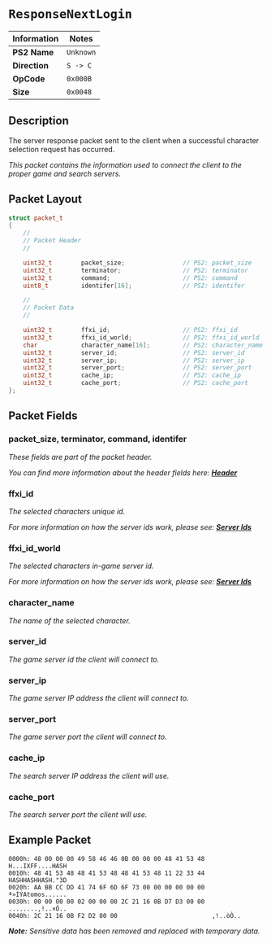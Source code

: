 # `ResponseNextLogin`

| Information               | Notes |
|---                        |---    |
| **PS2 Name**              | `Unknown` |
| **Direction**             | `S -> C` |
| **OpCode**                | `0x000B` |
| **Size**                  | `0x0048` |

## Description

The server response packet sent to the client when a successful character selection request has occurred.

_This packet contains the information used to connect the client to the proper game and search servers._

## Packet Layout

```cpp
struct packet_t
{
    //
    // Packet Header
    //

    uint32_t        packet_size;                // PS2: packet_size
    uint32_t        terminator;                 // PS2: terminator
    uint32_t        command;                    // PS2: command
    uint8_t         identifer[16];              // PS2: identifer

    //
    // Packet Data
    //

    uint32_t        ffxi_id;                    // PS2: ffxi_id
    uint32_t        ffxi_id_world;              // PS2: ffxi_id_world
    char            character_name[16];         // PS2: character_name
    uint32_t        server_id;                  // PS2: server_id
    uint32_t        server_ip;                  // PS2: server_ip
    uint32_t        server_port;                // PS2: server_port
    uint32_t        cache_ip;                   // PS2: cache_ip
    uint32_t        cache_port;                 // PS2: cache_port
};
```

## Packet Fields

### packet_size, terminator, command, identifer

_These fields are part of the packet header._

_You can find more information about the header fields here: [**Header**](/packets/lobby/Header.md)_

### ffxi_id

_The selected characters unique id._

_For more information on how the server ids work, please see: [**Server Ids**](/packets/lobby/Notes.md#server-ids)_

### ffxi_id_world

_The selected characters in-game server id._

_For more information on how the server ids work, please see: [**Server Ids**](/packets/lobby/Notes.md#server-ids)_

### character_name

_The name of the selected character._

### server_id

_The game server id the client will connect to._

### server_ip

_The game server IP address the client will connect to._

### server_port

_The game server port the client will connect to._

### cache_ip

_The search server IP address the client will use._

### cache_port

_The search server port the client will use._

## Example Packet

```
0000h: 48 00 00 00 49 58 46 46 0B 00 00 00 48 41 53 48  H...IXFF....HASH
0010h: 48 41 53 48 48 41 53 48 48 41 53 48 11 22 33 44  HASHHASHHASH."3D
0020h: AA BB CC DD 41 74 6F 6D 6F 73 00 00 00 00 00 00  ª»ÌÝAtomos......
0030h: 00 00 00 00 02 00 00 00 2C 21 16 0B D7 D3 00 00  ........,!..×Ó..
0040h: 2C 21 16 0B F2 D2 00 00                          ,!..òÒ..
```

_**Note:** Sensitive data has been removed and replaced with temporary data._
